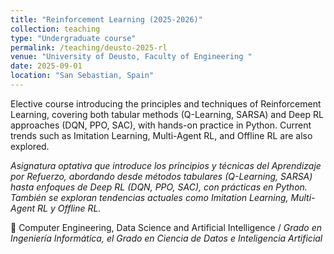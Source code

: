 ```yaml
---
title: "Reinforcement Learning (2025-2026)"
collection: teaching
type: "Undergraduate course"
permalink: /teaching/deusto-2025-rl
venue: "University of Deusto, Faculty of Engineering "
date: 2025-09-01
location: "San Sebastian, Spain"
---
```

Elective course introducing the principles and techniques of Reinforcement Learning, covering both tabular methods (Q-Learning, SARSA) and Deep RL approaches (DQN, PPO, SAC), with hands-on practice in Python. Current trends such as Imitation Learning, Multi-Agent RL, and Offline RL are also explored.

*Asignatura optativa que introduce los principios y técnicas del Aprendizaje por Refuerzo, abordando desde métodos tabulares (Q-Learning, SARSA) hasta enfoques de Deep RL (DQN, PPO, SAC), con prácticas en Python. También se exploran tendencias actuales como Imitation Learning, Multi-Agent RL y Offline RL.*

👥 Computer Engineering, Data Science and Artificial Intelligence / *Grado en Ingeniería Informática, el Grado en Ciencia de Datos e Inteligencia Artificial*